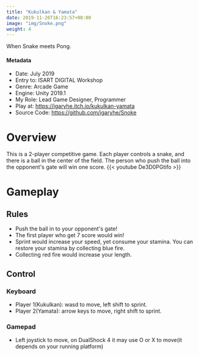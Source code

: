 ```yaml
---
title: "Kukulkan & Yamata"
date: 2019-11-26T16:23:57+08:00
image: "img/Snoke.png"
weight: 4
---
```


When Snake meets Pong.

<!--more-->
#### Metadata
- Date: July 2019
- Entry to: ISART DIGITAL Workshop
- Genre: Arcade Game
- Engine: Unity 2019.1
- My Role: Lead Game Designer, Programmer
- Play at: https://igaryhe.itch.io/kukulkan-yamata
- Source Code: https://github.com/igaryhe/Snoke

# Overview
This is a 2-player competitive game. Each player controls a snake, and there is a ball in the center of the field. The person who push the ball into the opponent's gate will win one score.
{{< youtube De3D0PGtifo >}}
# Gameplay

## Rules
- Push the ball in to your opponent's gate!
- The first player who get 7 score would win!
- Sprint would increase your speed, yet consume your stamina. You can restore your stamina by collecting blue fire.
- Collecting red fire would increase your length.

## Control
### Keyboard
- Player 1(Kukulkan): wasd to move, left shift to sprint.
- Player 2(Yamata): arrow keys to move, right shift to sprint.

### Gamepad
- Left joystick to move, on DualShock 4 it may use O or X to move(it depends on your running platform)
